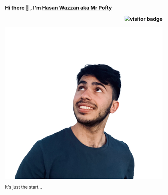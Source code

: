 ### Hi there 👋 , I'm [Hasan Wazzan aka Mr Pofty](https://www.github.com/MrPofty) <p  align="right"><img src="https://visitor-badge.laobi.icu/badge?page_id=MrPofty" alt="visitor badge"/></p>


![Hasan Wazzan](IMG_3102_ccexpress.png)


It's just the start...
